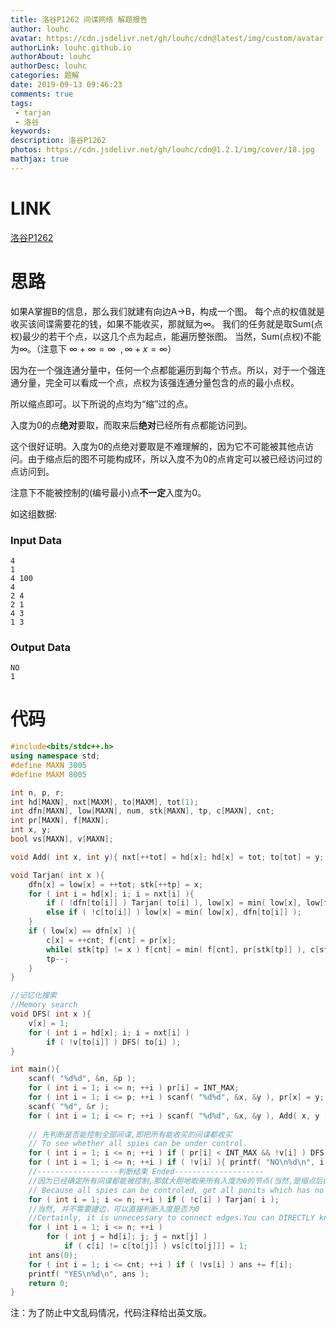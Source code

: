 ```yaml
---
title: 洛谷P1262 间谍网络 解题报告
author: louhc
avatar: https://cdn.jsdelivr.net/gh/louhc/cdn@latest/img/custom/avatar.jpg
authorLink: louhc.github.io
authorAbout: louhc
authorDesc: louhc
categories: 题解
date: 2019-09-13 09:46:23
comments: true
tags: 
 - tarjan
 - 洛谷
keywords: 
description: 洛谷P1262
photos: https://cdn.jsdelivr.net/gh/louhc/cdn@1.2.1/img/cover/18.jpg
mathjax: true
---
```


# LINK

[洛谷P1262](https://www.luogu.org/problem/P1262)

# 思路

如果A掌握B的信息，那么我们就建有向边A->B，构成一个图。
每个点的权值就是收买该间谍需要花的钱，如果不能收买，那就赋为$\infty$。
我们的任务就是取Sum(点权)最少的若干个点，以这几个点为起点，能遍历整张图。
当然，Sum(点权)不能为$\infty$。（注意下 $\infty + \infty = \infty \ \  ,\infty + x = \infty$）

因为在一个强连通分量中，任何一个点都能遍历到每个节点。所以，对于一个强连通分量，完全可以看成一个点，点权为该强连通分量包含的点的最小点权。

所以缩点即可。以下所说的点均为“缩”过的点。

入度为0的点**绝对**要取，而取来后**绝对**已经所有点都能访问到。

这个很好证明。入度为0的点绝对要取是不难理解的，因为它不可能被其他点访问。由于缩点后的图不可能构成环，所以入度不为0的点肯定可以被已经访问过的点访问到。

注意下不能被控制的(编号最小)点**不一定**入度为0。

如这组数据:

### Input Data

```
4
1
4 100
4
2 4
2 1
4 3
1 3

```

### Output Data

```
NO
1
```



# 代码

```cpp
#include<bits/stdc++.h>
using namespace std;
#define MAXN 3005
#define MAXM 8005

int n, p, r;
int hd[MAXN], nxt[MAXM], to[MAXM], tot(1);
int dfn[MAXN], low[MAXN], num, stk[MAXN], tp, c[MAXN], cnt;
int pr[MAXN], f[MAXN];
int x, y;
bool vs[MAXN], v[MAXN];

void Add( int x, int y){ nxt[++tot] = hd[x]; hd[x] = tot; to[tot] = y; }

void Tarjan( int x ){
	dfn[x] = low[x] = ++tot; stk[++tp] = x;
	for ( int i = hd[x]; i; i = nxt[i] ){
		if ( !dfn[to[i]] ) Tarjan( to[i] ), low[x] = min( low[x], low[to[i]] );
		else if ( !c[to[i]] ) low[x] = min( low[x], dfn[to[i]] );
	}
	if ( low[x] == dfn[x] ){
		c[x] = ++cnt; f[cnt] = pr[x];
		while( stk[tp] != x ) f[cnt] = min( f[cnt], pr[stk[tp]] ), c[stk[tp--]] = cnt;
		tp--;
	}
}

//记忆化搜索
//Memory search 
void DFS( int x ){
	v[x] = 1;
	for ( int i = hd[x]; i; i = nxt[i] )
		if ( !v[to[i]] ) DFS( to[i] );
}

int main(){
	scanf( "%d%d", &n, &p );
	for ( int i = 1; i <= n; ++i ) pr[i] = INT_MAX;
	for ( int i = 1; i <= p; ++i ) scanf( "%d%d", &x, &y ), pr[x] = y;
	scanf( "%d", &r );
	for ( int i = 1; i <= r; ++i ) scanf( "%d%d", &x, &y ), Add( x, y );
	
	// 先判断是否能控制全部间谍,即把所有能收买的间谍都收买
	// To see whether all spies can be under control. 
	for ( int i = 1; i <= n; ++i ) if ( pr[i] < INT_MAX && !v[i] ) DFS( i );
	for ( int i = 1; i <= n; ++i ) if ( !v[i] ){ printf( "NO\n%d\n", i ); return 0; }
	//------------------判断结束 Ended--------------------
	//因为已经确定所有间谍都能被控制,那就大胆地取来所有入度为0的节点(当然,是缩点后的图)
	// Because all spies can be controled, get all ponits which has no indegree(After Tarjan, certainly).
	for ( int i = 1; i <= n; ++i ) if ( !c[i] ) Tarjan( i );
	//当然, 并不需要建边，可以直接判断入度是否为0
	//Certainly, it is unnecessary to connect edges.You can DIRECTLY know whether a point has no indegree.
	for ( int i = 1; i <= n; ++i )
		for ( int j = hd[i]; j; j = nxt[j] )
			if ( c[i] != c[to[j]] ) vs[c[to[j]]] = 1;
	int ans(0); 
	for ( int i = 1; i <= cnt; ++i ) if ( !vs[i] ) ans += f[i];
	printf( "YES\n%d\n", ans );
	return 0;
}
```

注：为了防止中文乱码情况，代码注释给出英文版。
